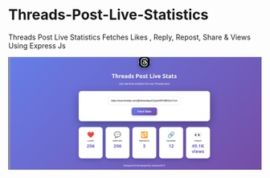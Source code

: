 # Threads-Post-Live-Statistics
Threads Post Live Statistics Fetches Likes , Reply, Repost, Share &amp; Views Using Express Js

![Threads Post Live Stats](https://raw.githubusercontent.com/yashu1wwww/Threads-Post-Live-Statistics/refs/heads/main/1.png)

